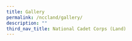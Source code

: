 ```yaml
---
title: Gallery
permalink: /nccland/gallery/
description: ""
third_nav_title: National Cadet Corps (Land)
---
```

